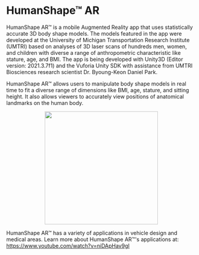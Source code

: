 # HumanShape™ AR

HumanShape AR™ is a mobile Augmented Reality app that uses statistically accurate 3D body shape models. The models featured in the app were developed at the University of Michigan Transportation Research Institute (UMTRI) based on analyses of 3D laser scans of hundreds men, women, and children with diverse a range of anthropometric characteristic like stature, age, and BMI. The app is being developed with Unity3D (Editor version: 2021.3.7f1) and the Vuforia Unity SDK with assistance from UMTRI Biosciences research scientist Dr. Byoung-Keon Daniel Park. 

HumanShape AR™ allows users to manipulate body shape models in real time to fit a diverse range of dimensions like BMI, age, stature, and sitting height. It also allows viewers to accurately view positions of anatomical landmarks on the human body.

<p align="center">
 <img src="https://github.com/nithishakumar/HumanShape/blob/main/StandingFemaleMeshManip.gif" width="300">
</p>

HumanShape AR™ has a variety of applications in vehicle design and medical areas. Learn more about HumanShape AR™'s applications at: https://www.youtube.com/watch?v=niDApHav9gI

